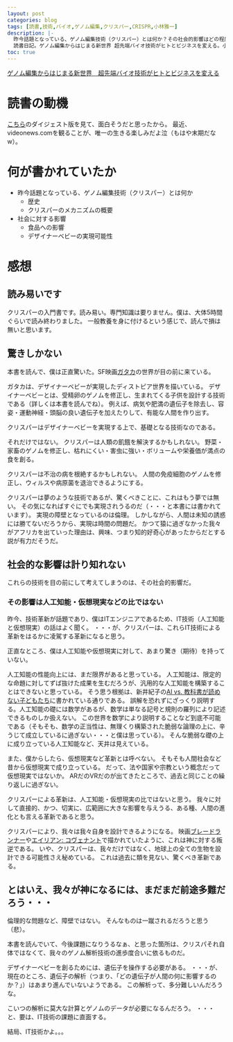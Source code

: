 ```yaml
---
layout: post
categories: blog
tags: [読書,技術,バイオ,ゲノム編集,クリスパー,CRISPR,小林雅一]
description: |-
  昨今話題となっている、ゲノム編集技術（クリスパー）とは何か？その社会的影響はどの程度か？
  読書日記。ゲノム編集からはじまる新世界 超先端バイオ技術がヒトとビジネスを変える。小林雅一。
toc: true
---
```


[ゲノム編集からはじまる新世界　超先端バイオ技術がヒトとビジネスを変える](https://www.amazon.co.jp/gp/product/B07BHCZ1DY)

# 読書の動機

[こちら](https://www.videonews.com/marugeki-talk/898/)のダイジェスト版を見て、面白そうだと思ったから。
最近、videonews.comを観ることが、唯一の生きる楽しみだよ泣（もはや末期だなw）。

# 何が書かれていたか

* 昨今話題となっている、ゲノム編集技術（クリスパー）とは何か
  * 歴史
  * クリスパーのメカニズムの概要
* 社会に対する影響
  * 食品への影響
  * デザイナーベビーの実現可能性

# 感想

## 読み易いです

クリスパーの入門書です。読み易い。専門知識は要りません。僕は、大体5時間ぐらいで読み終わりました。
一般教養を身に付けるという感じで、読んで損は無いと思います。

## 驚きしかない

本書を読んで、僕は正直驚いた。SF映画[ガタカ](https://www.amazon.co.jp/dp/B00FW65N2M)の世界が目の前に来ている。

ガタカは、デザイナーベビーが実現したディストピア世界を描いている。
デザイナーベビーとは、受精卵のゲノムを修正し、生まれてくる子供を設計する技術である（詳しくは本書を読んでね）。
例えば、病気や肥満の遺伝子を除去し、容姿・運動神経・頭脳の良い遺伝子を加えたりして、有能な人間を作り出す。

クリスパーはデザイナーベビーを実現する上で、基礎となる技術なのである。

それだけではない。
クリスパーは人類の飢餓を解決するかもしれない。
野菜・家畜のゲノムを修正し、枯れにくい・害虫に強い・ボリュームや栄養価が満点の食を創る。

クリスパーは不治の病を根絶するかもしれない。
人間の免疫細胞のゲノムを修正し、ウィルスや病原菌を退治できるようにする。

クリスパーは夢のような技術であるが、驚くべきことに、これはもう夢では無い。
その気になればすぐにでも実現されうるのだ（・・・と本書には書かれています）。
実現の障壁となっているのは倫理。
しかしながら、人間は未知の誘惑には勝てないだろうから、実現は時間の問題だ。
かつて猿に過ぎなかった我々がアフリカを出ていった理由は、興味、つまり知的好奇心があったからだとする説が有力だそうだ。

## 社会的な影響は計り知れない

これらの技術を目の前にして考えてしまうのは、その社会的影響だ。

### その影響は人工知能・仮想現実などの比ではない

昨今、技術革新が話題であり、僕はITエンジニアであるため、IT技術（人工知能と仮想現実）の話はよく聞く。
・・・が、クリスパーは、これらIT技術による革新をはるかに凌駕する革新になると思う。

正直なところ、僕は人工知能や仮想現実に対して、あまり驚き（期待）を持っていない。

人工知能の性能向上には、まだ限界があると思っている。
人工知能は、限定的な命題に対してずば抜けた成果を生むだろうが、汎用的な人工知能を構築することはできないと思っている。
そう思う根拠は、新井紀子の[AI vs. 教科書が読めない子どもたち](https://www.amazon.co.jp/dp/B0791XCYQG)に書かれている通りである。
誤解を恐れずにざっくり説明する。人工知能の礎には数学があるが、数学は単なる記号と規則の羅列により記述できるものしか扱えない。
この世界を数学により説明することなど到底不可能である（そもそも、数学の正当性は、無理くり構築された脆弱な論理の上に、辛うじて成立しているに過ぎない・・・と僕は思っている）。
そんな脆弱な礎の上に成り立っている人工知能など、天井は見えている。

また、僕からしたら、仮想現実など革新とは呼べない。
そもそも人間社会など昔から仮想現実で成り立っている。
だって、法や国家や宗教という概念だって仮想現実ではないか。
ARだのVRだのが出てきたところで、過去と同じことの繰り返しに過ぎない。

クリスパーによる革新は、人工知能・仮想現実の比ではないと思う。
我々に対して直接的、かつ、切実に、広範囲に大きな影響を与えうる、ある種、人間の進化とも言える革新であると思う。

クリスパーにより、我々は我々自身を設計できるようになる。
映画[ブレードランナー](https://www.amazon.co.jp/gp/video/detail/B00UMB9H9W)や[エイリアン: コヴェナント](https://www.amazon.co.jp/gp/video/detail/B077YHCDCJ)で描かれていたように、これは神に対する叛逆である。
いや、クリスパーは、我々だけではなく、地球上の全ての生物を設計できる可能性さえ秘めている。
これは過去に類を見ない、驚くべき革新である。

## とはいえ、我々が神になるには、まだまだ前途多難だろう・・・

倫理的な問題など、障壁ではない。
そんなものは一蹴されるだろうと思う（悲）。

本書を読んでいて、今後課題になりうるなぁ、と思った箇所は、クリスパそれ自体ではなくて、我々のゲノム解析技術の進歩度合いに依るものだ。

デザイナーベビーを創るためには、遺伝子を操作する必要がある。
・・・が、現在のところ、遺伝子の解析（つまり、「どの遺伝子が人間の何に影響するのか？」）はあまり進んでいないようである。
この解析って、多分難しいんだろうな。

こいつの解析に莫大な計算とゲノムのデータが必要になるんだろう。
・・・と、要は、IT技術の課題に直面する。

結局、IT技術かよ。。。
